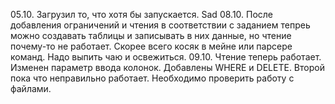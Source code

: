 05.10. Загрузил то, что хотя бы запускается. Sad
08.10. После добавления ограничений и чтения в соответствии с заданием тепреь можно создавать таблицы и записывать в них данные, но чтение почему-то не работает. Скорее всего косяк в мейне или парсере команд. Надо выпить чаю и освежиться.
09.10. Чтение теперь работает. Изменен параметр ввода колонок. Добавлены WHERE и DELETE. Второй пока что неправильно работает. Необходимо проверить работу с файлами.
